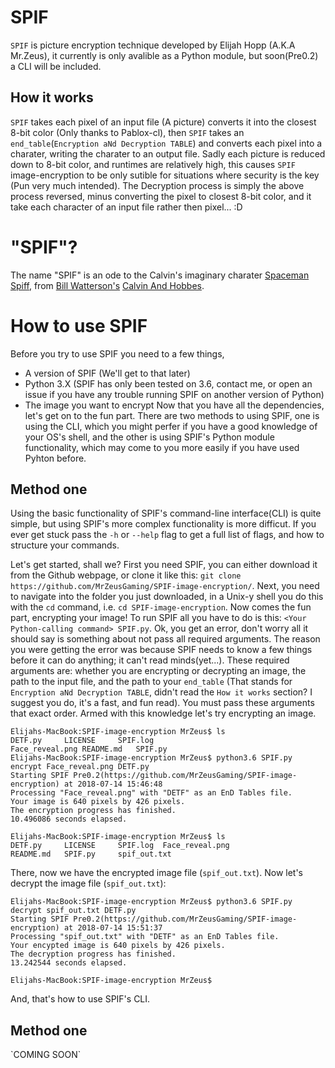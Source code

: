 # SPIF

  `SPIF` is picture encryption technique developed by Elijah Hopp (A.K.A Mr.Zeus), it currently is only avalible as a Python module, but soon(Pre0.2) a CLI will be included.

<h2>How it works</h2>

  `SPIF` takes each pixel of an input file (A picture) converts it into the closest 8-bit color (Only thanks to Pablox-cl), then `SPIF` takes an `end_table`(`Encryption aNd Decryption TABLE`) and converts each pixel into a charater, writing the charater to an output file. Sadly each picture is reduced down to 8-bit color, and runtimes are relatively high, this causes `SPIF` image-encryption to be only sutible for situations where security is the key (Pun very much intended). 
  The Decryption process is simply the above process reversed, minus converting the pixel to closest 8-bit color, and it take each character of an input file rather then pixel... :D

# "SPIF"?

The name "SPIF" is an ode to the Calvin's imaginary charater [Spaceman Spiff][0], from  [Bill Watterson's][1] [Calvin And Hobbes][2].

# How to use SPIF

Before you try to use SPIF you need to a few things, 
- A version of SPIF (We'll get to that later)
- Python 3.X (SPIF has only been tested on 3.6, contact me, or open an issue if you have any trouble running SPIF on another version of Python)
- The image you want to encrypt 
  Now that you have all the dependencies, let's get on to the fun part.
There are two methods to using SPIF, one is using the CLI, which you might perfer if you have a good knowledge of your OS's shell, and the other is using SPIF's Python module functionality, which may come to you more easily if you have used Pyhton before.

<h2>Method one</h2>

  Using the basic functionality of SPIF's command-line interface(CLI) is quite simple, but using SPIF's more complex functionality is more difficut. If you ever get stuck pass the `-h` or `--help` flag to get a full list of flags, and how to structure your commands.

  Let's get started, shall we? First you need SPIF, you can either download it from the Github webpage, or clone it like this: `git clone https://github.com/MrZeusGaming/SPIF-image-encryption/`. Next, you need to navigate into the folder you just downloaded, in a Unix-y shell you do this with the `cd` command, i.e. `cd SPIF-image-encryption`. Now comes the fun part, encrypting your image! To run SPIF all you have to do is this: `<Your Python-calling command> SPIF.py`. Ok, you get an error, don't worry all it should say is something about not pass all required arguments. The reason you were getting the error was because SPIF needs to know a few things before it can do anything; it can't read minds(yet...). These required arguments are: whether you are encrypting or decrypting an image, the path to the input file, and the path to your `end_table` (That stands for `Encryption aNd Decryption TABLE`, didn't read the `How it works` section? I suggest you do, it's a fast, and fun read). You must pass these arguments that exact order. Armed with this knowledge let's try encrypting an image.

```
Elijahs-MacBook:SPIF-image-encryption MrZeus$ ls
DETF.py		LICENSE		SPIF.log
Face_reveal.png	README.md	SPIF.py
Elijahs-MacBook:SPIF-image-encryption MrZeus$ python3.6 SPIF.py encrypt Face_reveal.png DETF.py 
Starting SPIF Pre0.2(https://github.com/MrZeusGaming/SPIF-image-encryption) at 2018-07-14 15:46:48
Processing "Face_reveal.png" with "DETF" as an EnD Tables file.
Your image is 640 pixels by 426 pixels.
The encryption progress has finished.
10.496086 seconds elapsed.

Elijahs-MacBook:SPIF-image-encryption MrZeus$ ls
DETF.py		LICENSE		SPIF.log  Face_reveal.png
README.md	SPIF.py		spif_out.txt
```
There, now we have the encrypted image file (`spif_out.txt`). Now let's decrypt the image file (`spif_out.txt`):
```
Elijahs-MacBook:SPIF-image-encryption MrZeus$ python3.6 SPIF.py decrypt spif_out.txt DETF.py 
Starting SPIF Pre0.2(https://github.com/MrZeusGaming/SPIF-image-encryption) at 2018-07-14 15:51:37
Processing "spif_out.txt" with "DETF" as an EnD Tables file.
Your encypted image is 640 pixels by 426 pixels.
The decryption progress has finished.
13.242544 seconds elapsed.

Elijahs-MacBook:SPIF-image-encryption MrZeus$ 
```
And, that's how to use SPIF's CLI.

<h2>Method one</h2>
`COMING SOON`

[0]: https://en.wikipedia.org/wiki/Calvin_and_Hobbes#Calvin's_roles
[1]: https://en.wikipedia.org/wiki/Bill_Watterson
[2]: https://en.wikipedia.org/wiki/Calvin_and_Hobbes
